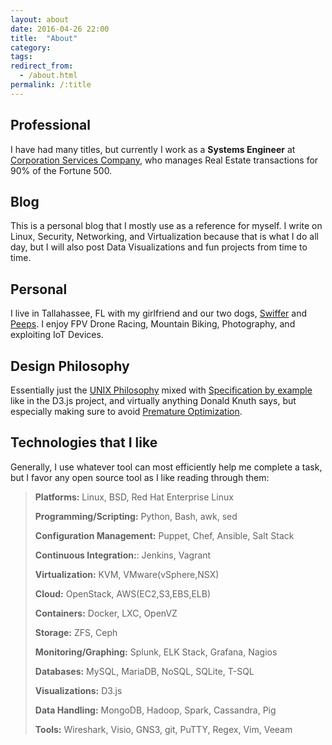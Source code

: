 ```yaml
---
layout: about
date: 2016-04-26 22:00
title:  "About"
category: 
tags: 
redirect_from:
  - /about.html
permalink: /:title
---
```


Professional
------------
I have had many titles, but currently I work as a **Systems Engineer** at [Corporation Services Company](https://www.cscglobal.com/service/cls/real-estate-recording-services), who manages Real Estate transactions for 90% of the Fortune 500.

Blog
----
This is a personal blog that I mostly use as a reference for myself. I write on Linux, Security, Networking, and Virtualization because that is what I do all day, but I will also post Data Visualizations and fun projects from time to time.

Personal
--------
I live in Tallahassee, FL with my girlfriend and our two dogs, [Swiffer](https://www.graysonskent.com/images/swiffer.jpg) and [Peeps](https://www.graysonskent.com/images/peeps.JPG). I enjoy FPV Drone Racing, Mountain Biking, Photography, and exploiting IoT Devices.

Design Philosophy
-----------------
Essentially just the [UNIX Philosophy](http://wiki.c2.com/?UnixDesignPhilosophy) mixed with [Specification by example](https://en.wikipedia.org/wiki/Specification_by_example) like in the D3.js project, and virtually anything Donald Knuth says, but especially making sure to avoid [Premature Optimization](http://wiki.c2.com/?PrematureOptimization).

Technologies that I like
------------
Generally, I use whatever tool can most efficiently help me complete a task, but I favor any open source tool as I like reading through them:

> **Platforms:** Linux, BSD, Red Hat Enterprise Linux
> 
> **Programming/Scripting:** Python, Bash, awk, sed
> 
> **Configuration Management:** Puppet, Chef, Ansible, Salt Stack
> 
> **Continuous Integration:**: Jenkins, Vagrant
> 
> **Virtualization:** KVM, VMware(vSphere,NSX)
> 
> **Cloud:** OpenStack, AWS(EC2,S3,EBS,ELB)
> 
> **Containers:** Docker, LXC, OpenVZ
> 
> **Storage:** ZFS, Ceph
> 
> **Monitoring/Graphing:** Splunk, ELK Stack, Grafana, Nagios
> 
> **Databases:** MySQL, MariaDB, NoSQL, SQLite, T-SQL
> 
> **Visualizations:** D3.js
> 
> **Data Handling:** MongoDB, Hadoop, Spark, Cassandra, Pig
> 
> **Tools:** Wireshark, Visio, GNS3, git, PuTTY, Regex, Vim, Veeam